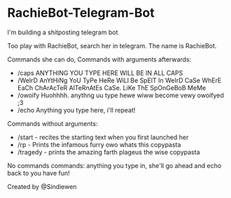 # RachieBot-Telegram-Bot
I'm building a shitposting telegram bot

Too play with RachieBot, search her in telegram. The name is RachieBot.

Commands she can do, Commands with arguments afterwards:
- /caps ANYTHING YOU TYPE HERE WILL BE IN ALL CAPS
- /WeIrD AnYtHiNg YoU TyPe HeRe WiLl Be SpElT In WeIrD CaSe WhErE EaCh ChArAcTeR AlTeRnAtEs CaSe. LiKe ThE SpOnGeBoB MeMe
- /owoify Huohhhh. anythng uu type hewe wiww become vewy owoifyed ;3
- /echo Anything you type here, i'll repeat!

Commands without arguments:
- /start - recites the starting text when you first launched her
- /rp - Prints the infamous furry owo whats this copypasta
- /tragedy - prints the amazing farth plageus the wise copypasta

No commands commands:
anything you type in, she'll go ahead and echo back to you
have fun!

Created by @Sindiewen
